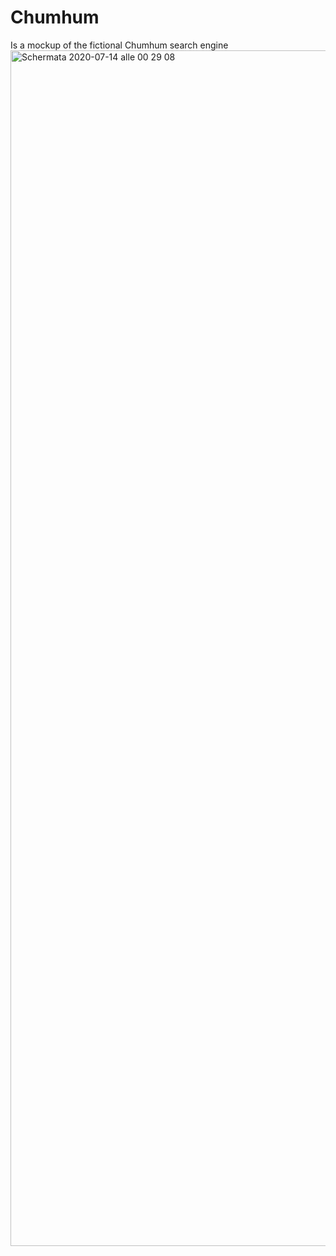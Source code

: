 # Chumhum
Is a mockup of the fictional Chumhum search engine
<img width="1913" alt="Schermata 2020-07-14 alle 00 29 08" src="https://user-images.githubusercontent.com/67820427/87482747-5a11c580-c632-11ea-8636-78c7a61b1bf7.png">
